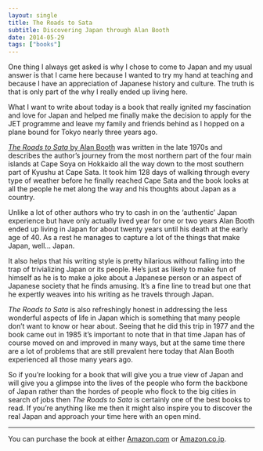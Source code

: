 ```yaml
---
layout: single
title: The Roads to Sata
subtitle: Discovering Japan through Alan Booth
date: 2014-05-29
tags: ["books"]
---
```

One thing I always get asked is why I chose to come to Japan and my usual answer is that I came here because I wanted to try my hand at teaching and because I have an appreciation of Japanese history and culture. The truth is that is only part of the why I really ended up living here.

What I want to write about today is a book that really ignited my fascination and love for Japan and helped me finally make the decision to apply for the JET programme and leave my family and friends behind as I hopped on a plane bound for Tokyo nearly three years ago.

[_The Roads to Sata_ by Alan Booth][1] was written in the late 1970s and describes the author’s journey from the most northern part of the four main islands at Cape Soya on Hokkaido all the way down to the most southern part of Kyushu at Cape Sata. It took him 128 days of walking through every type of weather before he finally reached Cape Sata and the book looks at all the people he met along the way and his thoughts about Japan as a country.

Unlike a lot of other authors who try to cash in on the ‘authentic’ Japan experience but have only actually lived year for one or two years Alan Booth ended up living in Japan for about twenty years until his death at the early age of 40. As a rest he manages to capture a lot of the things that make Japan, well… Japan.

It also helps that his writing style is pretty hilarious without falling into the trap of trivializing Japan or its people. He’s just as likely to make fun of himself as he is to make a joke about a Japanese person or an aspect of Japanese society that he finds amusing. It’s a fine line to tread but one that he expertly weaves into his writing as he travels through Japan.

_The Roads to Sata_ is also refreshingly honest in addressing the less wonderful aspects of life in Japan which is something that many people don’t want to know or hear about. Seeing that he did this trip in 1977 and the book came out in 1985 it’s important to note that in that time Japan has of course moved on and improved in many ways, but at the same time there are a lot of problems that are still prevalent here today that Alan Booth experienced all those many years ago.

So if you’re looking for a book that will give you a true view of Japan and will give you a glimpse into the lives of the people who form the backbone of Japan rather than the hordes of people who flock to the big cities in search of jobs then _The Roads to Sata_ is certainly one of the best books to read. If you’re anything like me then it might also inspire you to discover the real Japan and approach your time here with an open mind.

* * *

You can purchase the book at either [Amazon.com][2] or [Amazon.co.jp][3].

 [1]: http://www.goodreads.com/book/show/171242.The_Roads_to_Sata
 [2]: http://a.co/34FV9M1
 [3]: http://www.amazon.co.jp/dp/1568361874